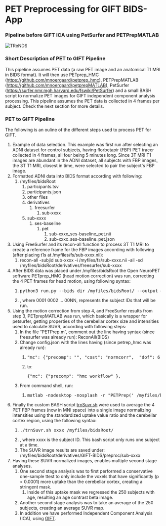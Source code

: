 # PET Preprocessing for GIFT BIDS-App
### Pipeline before GIFT ICA using PetSurfer and PETPrepMATLAB
![TReNDS](https://trendscenter.org/wp-content/uploads/2019/06/background_eeg_1.jpg)
### Short Description of PET to GIFT Pipeline
This pipeline assumes PET data (a raw PET image and an anatomical T1 MRI in BIDS format). It will then use PETprep_HMC (https://github.com/mnoergaard/petprep_hmc), PETPrepMATLAB (https://github.com/mnoergaard/petprepMATLAB), PetSurfer (https://surfer.nmr.mgh.harvard.edu/fswiki/PetSurfer) and a small BASH script to normalize PET images for GIFT independent component analysis processing. This pipeline assumes the PET data is collected in 4 frames per subject. Check the next section for more details.
### PET to GIFT Pipeline
The following is an ouline of the different steps used to process PET for GIFT.
1. Example of data selection. This example was first run after selecting an ADNI dataset for control subjects, having florbetapir (FBP) PET tracer collected in 4 frames, all four being 5 minutes long. Since 3T MRI T1 images are abundant in the ADNI dataset, all subjects with FBP images, the 3T T1 MRI, closest in time, were selected to pair the subject's FBP image. 
2. Formatted ADNI data into BIDS format according with following:
    1. /myfiles/bidsRoot
        1. participants.tsv
        2. participants.json
        3.	other files
        4.	derivatives
            1. freesurfer
                1. sub-xxxx
        5.	sub-xxxx
            1. ses-baseline
                1. pet
                    1. sub-xxxx_ses-baseline_pet.nii
                    2. sub-xxxx_ses-baseline_pet.json
3. Using FreeSurfer and its recon-all function to process 3T T1 MRI to create a reference frame for the FBP images according with following (after placing t1s at /myfiles/fs/sub-xxxx.nii):
    1. recon-all -subjid sub-xxxx -i /myfiles/fs/sub-xxxx.nii -all -sd /myfiles/bidsRoot/derivatives/freesurfer/sub-xxxx
4. After BIDS data was placed under /myfiles/bidsRoot the Open NeuroPET software PETprep_HMC (head motion correction) was run, correcting the 4 PET frames for head motion, using following syntax:
    1. <pre>python3 run.py --bids_dir /myfiles/bidsRoot/ --output_dir /myfiles/bidsRoot/derivatives/petprep_hmc/ --n_procs 7 --analysis_level participant  --participant_label 0001 0002 ... 00NN</pre>
    2. , where 0001 0002 ... 00NN, represents the subject IDs that will be run.
5. Using the motion correction from step 4, and FreeSurfer results from step 3, PETprepMATLAB was run, which basically is a wrapper for petsurfer, getting properties of the cerebellar cortex size and intensities used to calculate SUVR, according with following steps:
    1. In the file “PETPrep.m”, comment out the line having syntax (since freesurfer was already run): ReconAll(BIDS) 
    2. Change config.json with the lines having (since petrep_hmc was already run):
        1. <pre>"mc": {"precomp": "", "cost": "normcorr",  "dof": 6,  "save_plots": true, "refvol": 8},</pre>
        2. to: <pre>{"mc": {"precomp": "hmc_workflow" },</pre>
    3. From command shell, run: 
        1. <pre>matlab -nodesktop -nosplash -r "PETPrep(' /myfiles/bidsRoot/ ', 'config.json');exit;"</pre>
6. Finally the custom BASH script [trnSuvr.sh](https://github.com/trendscenter/gift-bids/blob/main/misc/pet/pipe/onp/trnSuvr.sh) were used to average the 4 PET FBP frames (now in MNI space) into a single image normalizing intensities using the standardized uptake value ratio and the cerebellar cortex region, using the following syntax:
    1. <pre>./trnSuvr.sh xxxx /myfiles/bidsRoot/</pre> 
    2. , where xxxx is the subject ID. This bash script only runs one subject at a time.
    3. The SUVR image results are saved under: /myfiles/bidsRoot/derivatives/GIFT-BIDS/preproc/sub-xxxx
7. Having these SUVR normalized images, enables multiple second stage analyses.
    1. One second stage analysis was to first performed a conservative one-sample ttest to only include the voxels that have significantly (p < 0.0001) more uptake than the cerebellar cortex, creating a stringent mask.
        1. Inside of this uptake mask we regressed the 250 subjects with age, resulting an age contrast beta image.
    2. Another second stage analysis was to take an average of the 250 subjects, creating an average SUVR map.
    2. In addition we have performed Independent Component Analysis (ICA), using [GIFT](https://github.com/trendscenter/gift). 
